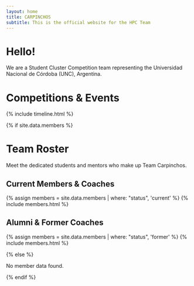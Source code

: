 ```yaml
---
layout: home
title: CARPINCHOS
subtitle: This is the official website for the HPC Team
---
```



# Hello!

We are a Student Cluster Competition team representing the Universidad Nacional de Córdoba (UNC), Argentina.


# Competitions & Events
{% include timeline.html %}


{% if site.data.members %}

# Team Roster

Meet the dedicated students and mentors who make up Team Carpinchos.

## Current Members & Coaches

{% assign members = site.data.members | where: "status", 'current' %}
{% include members.html %}

## Alumni & Former Coaches

{% assign members = site.data.members | where: "status", 'former' %}
{% include members.html %}

{% else %}
  <p>No member data found.</p>
{% endif %}
